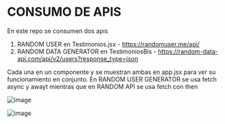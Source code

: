 # CONSUMO DE APIS

En este repo se consumen dos apis
1) RANDOM USER en Testimonios.jsx - https://randomuser.me/api/
2) RANDOM DATA GENERATOR en TestimoniosBis - https://random-data-api.com/api/v2/users?response_type=json

Cada una en un componente y se muestran ambas en app.jsx para ver su funcionamiento en conjunto.
En RANDOM USER GENERATOR se usa fetch async y awayt mientras que en RANDOM API se usa fetch con then

![image](https://github.com/verobaires/react-vite-API/assets/34665102/30cf02dd-1441-4829-86fa-2626a6ec474f)

![image](https://github.com/verobaires/react-vite-API/assets/34665102/173dca1c-c706-47d4-a9d0-6b724fc700b4)

